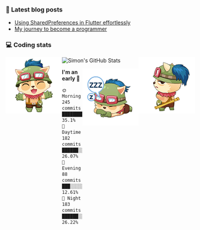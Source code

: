 ### 📘 Latest blog posts

<!-- BLOG-POST-LIST:START -->
- [Using SharedPreferences in Flutter effortlessly](http://blog.simonit.dev/2020/07/15/Using-SharedPreferences-in-Flutter-effortlessly/)
- [My journey to become a programmer](http://blog.simonit.dev/2018/07/14/My-journey-to-become-a-programmer/)
<!-- BLOG-POST-LIST:END -->

### 💻 Coding stats
<img align="right" src="https://raw.githubusercontent.com/simonpham/simonpham/master/assets/images/6kiur.gif" >


<img align="left" src="https://raw.githubusercontent.com/simonpham/simonpham/master/assets/images/5kiur.gif" >

![Simon's GitHub Stats](https://github-readme-stats-obu2qdcs2.vercel.app/api?username=simonpham)

<img align="right" src="https://raw.githubusercontent.com/simonpham/simonpham/master/assets/images/4kiur.gif" >

<!--START_SECTION:waka-->
**I'm an early 🐤** 

```text
🌞 Morning    245 commits    ████████░░░░░░░░░░░░░░░░░   35.1% 
🌆 Daytime    182 commits    ██████░░░░░░░░░░░░░░░░░░░   26.07% 
🌃 Evening    88 commits     ███░░░░░░░░░░░░░░░░░░░░░░   12.61% 
🌙 Night      183 commits    ██████░░░░░░░░░░░░░░░░░░░   26.22%

```



<!--END_SECTION:waka-->
